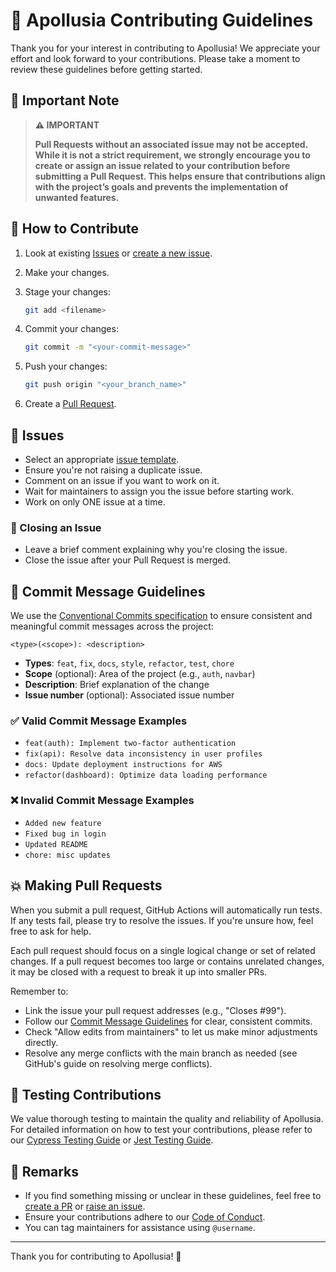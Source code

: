# 🌟 Apollusia Contributing Guidelines

Thank you for your interest in contributing to Apollusia! We appreciate your effort and look forward to your contributions. Please take a moment to review these guidelines before getting started.

## 📌 Important Note

> **⚠️ IMPORTANT**
>
> **Pull Requests without an associated issue may not be accepted. While it is not a strict requirement, we strongly encourage you to create or assign an issue related to your contribution before submitting a Pull Request. This helps ensure that contributions align with the project’s goals and prevents the implementation of unwanted features.**

## 🤝 How to Contribute

1. Look at existing [Issues](https://github.com/Morphclue/apollusia/issues) or [create a new issue](https://github.com/Morphclue/apollusia/issues/new/choose).
2. Make your changes.
3. Stage your changes:

   ```sh
   git add <filename>
   ```

4. Commit your changes:

   ```sh
   git commit -m "<your-commit-message>"
   ```

5. Push your changes:

   ```sh
   git push origin "<your_branch_name>"
   ```

6. Create a [Pull Request](https://github.com/Morphclue/apollusia/compare).

## 🐛 Issues

- Select an appropriate [issue template](https://github.com/Morphclue/apollusia/issues/new/choose).
- Ensure you're not raising a duplicate issue.
- Comment on an issue if you want to work on it.
- Wait for maintainers to assign you the issue before starting work.
- Work on only ONE issue at a time.

### 🚫 Closing an Issue

- Leave a brief comment explaining why you're closing the issue.
- Close the issue after your Pull Request is merged.

## 📝 Commit Message Guidelines

We use the [Conventional Commits specification](https://www.conventionalcommits.org/en/v1.0.0/) to ensure consistent and meaningful commit messages across the project:

```
<type>(<scope>): <description>
```

- **Types**: `feat`, `fix`, `docs`, `style`, `refactor`, `test`, `chore`
- **Scope** (optional): Area of the project (e.g., `auth`, `navbar`)
- **Description**: Brief explanation of the change
- **Issue number** (optional): Associated issue number

### ✅ Valid Commit Message Examples

- `feat(auth): Implement two-factor authentication`
- `fix(api): Resolve data inconsistency in user profiles`
- `docs: Update deployment instructions for AWS`
- `refactor(dashboard): Optimize data loading performance`

### ❌ Invalid Commit Message Examples

- `Added new feature`
- `Fixed bug in login`
- `Updated README`
- `chore: misc updates`

## 💥 Making Pull Requests 

When you submit a pull request, GitHub Actions will automatically run tests. If any tests fail, please try to resolve the issues. If you're unsure how, feel free to ask for help.

Each pull request should focus on a single logical change or set of related changes. If a pull request becomes too large or contains unrelated changes, it may be closed with a request to break it up into smaller PRs.

Remember to:

- Link the issue your pull request addresses (e.g., "Closes #99").
- Follow our [Commit Message Guidelines](#-commit-message-guidelines) for clear, consistent commits.
- Check "Allow edits from maintainers" to let us make minor adjustments directly.
- Resolve any merge conflicts with the main branch as needed (see GitHub's guide on resolving merge conflicts).

## 🧪 Testing Contributions

We value thorough testing to maintain the quality and reliability of Apollusia. For detailed information on how to test your contributions, please refer to our [Cypress Testing Guide](CYPRESS-TESTING-GUIDE.md) or [Jest Testing Guide](JEST-TESTING-GUIDE.md).

## 📢 Remarks

- If you find something missing or unclear in these guidelines, feel free to [create a PR](https://github.com/Morphclue/apollusia/compare) or [raise an issue](https://github.com/Morphclue/apollusia/issues).
- Ensure your contributions adhere to our [Code of Conduct](CODE_OF_CONDUCT.md).
- You can tag maintainers for assistance using `@username`.

---
Thank you for contributing to Apollusia! 🎉
